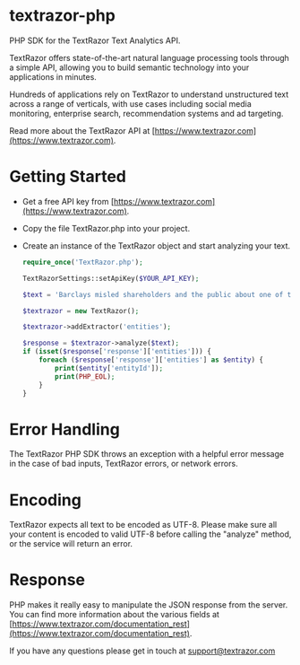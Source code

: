 textrazor-php
=============

PHP SDK for the TextRazor Text Analytics API. 

TextRazor offers state-of-the-art natural language processing tools through a simple API, allowing you to build semantic technology into your applications in minutes.  

Hundreds of applications rely on TextRazor to understand unstructured text across a range of verticals, with use cases including social media monitoring, enterprise search, recommendation systems and ad targeting.  

Read more about the TextRazor API at [https://www.textrazor.com](https://www.textrazor.com).

Getting Started
===============

- Get a free API key from [https://www.textrazor.com](https://www.textrazor.com).

- Copy the file TextRazor.php into your project.

- Create an instance of the TextRazor object and start analyzing your text.

	```php
	require_once('TextRazor.php');
	
	TextRazorSettings::setApiKey($YOUR_API_KEY);

	$text = 'Barclays misled shareholders and the public about one of the biggest investments in the banks history, a BBC Panorama investigation has found.';

	$textrazor = new TextRazor();

	$textrazor->addExtractor('entities');

	$response = $textrazor->analyze($text);
	if (isset($response['response']['entities'])) {
		foreach ($response['response']['entities'] as $entity) {
			print($entity['entityId']);
			print(PHP_EOL);
		}
	}
	```

Error Handling
==============

The TextRazor PHP SDK throws an exception with a helpful error message in the case of bad inputs, TextRazor errors, or network errors.

Encoding
========

TextRazor expects all text to be encoded as UTF-8.  Please make sure all your content is encoded to valid UTF-8 before calling the "analyze" method, or the service will return an error.

Response
========

PHP makes it really easy to manipulate the JSON response from the server.  You can find more information about the various fields at [https://www.textrazor.com/documentation_rest](https://www.textrazor.com/documentation_rest).

If you have any questions please get in touch at support@textrazor.com
